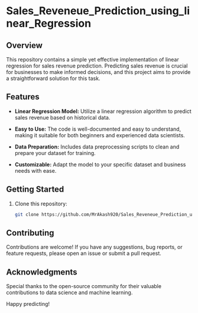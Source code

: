 # Sales_Reveneue_Prediction_using_linear_Regression
## Overview

This repository contains a simple yet effective implementation of linear regression for sales revenue prediction. Predicting sales revenue is crucial for businesses to make informed decisions, and this project aims to provide a straightforward solution for this task.

## Features

- **Linear Regression Model:** Utilize a linear regression algorithm to predict sales revenue based on historical data.

- **Easy to Use:** The code is well-documented and easy to understand, making it suitable for both beginners and experienced data scientists.

- **Data Preparation:** Includes data preprocessing scripts to clean and prepare your dataset for training.

- **Customizable:** Adapt the model to your specific dataset and business needs with ease.

## Getting Started

1. Clone this repository:

   ```bash
   git clone https://github.com/MrAkash920/Sales_Reveneue_Prediction_using_linear_Regression.git

## Contributing

Contributions are welcome! If you have any suggestions, bug reports, or feature requests, please open an issue or submit a pull request.


## Acknowledgments

Special thanks to the open-source community for their valuable contributions to data science and machine learning.

Happy predicting!


